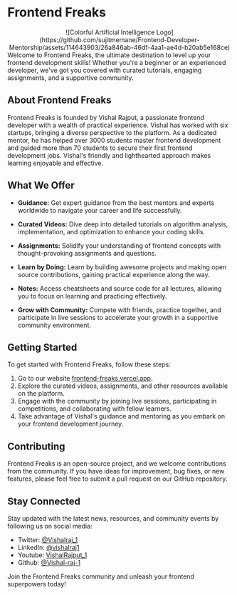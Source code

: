 # Frontend Freaks
<div style="text-align: center;">
![Colorful Artificial Intelligence Logo](https://github.com/sujitmemane/Frontend-Developer-Mentorship/assets/114643903/26a846ab-46df-4aa1-ae4d-b20ab5e168ce)
</div>
Welcome to Frontend Freaks, the ultimate destination to level up your frontend development skills! Whether you're a beginner or an experienced developer, we've got you covered with curated tutorials, engaging assignments, and a supportive community.

## About Frontend Freaks

Frontend Freaks is founded by Vishal Rajput, a passionate frontend developer with a wealth of practical experience. Vishal has worked with six startups, bringing a diverse perspective to the platform. As a dedicated mentor, he has helped over 3000 students master frontend development and guided more than 70 students to secure their first frontend development jobs. Vishal's friendly and lighthearted approach makes learning enjoyable and effective.

## What We Offer

- **Guidance:** Get expert guidance from the best mentors and experts worldwide to navigate your career and life successfully.

- **Curated Videos:** Dive deep into detailed tutorials on algorithm analysis, implementation, and optimization to enhance your coding skills.

- **Assignments:** Solidify your understanding of frontend concepts with thought-provoking assignments and questions.

- **Learn by Doing:** Learn by building awesome projects and making open source contributions, gaining practical experience along the way.

- **Notes:** Access cheatsheets and source code for all lectures, allowing you to focus on learning and practicing effectively.

- **Grow with Community:** Compete with friends, practice together, and participate in live sessions to accelerate your growth in a supportive community environment.

## Getting Started

To get started with Frontend Freaks, follow these steps:

1. Go to our website [frontend-freaks.vercel.app](https://frontend-freaks.vercel.app/).
2. Explore the curated videos, assignments, and other resources available on the platform.
3. Engage with the community by joining live sessions, participating in competitions, and collaborating with fellow learners.
4. Take advantage of Vishal's guidance and mentoring as you embark on your frontend development journey.

## Contributing

Frontend Freaks is an open-source project, and we welcome contributions from the community. If you have ideas for improvement, bug fixes, or new features, please feel free to submit a pull request on our GitHub repository.

## Stay Connected

Stay updated with the latest news, resources, and community events by following us on social media:

- Twitter: [@Vishalraj_1](https://twitter.com/Vishalraj_1)
- LinkedIn: [@vishalraj1](https://www.linkedin.com/in/vishalraj1/)
- Youtube: [VishalRajput_1](https://www.youtube.com/c/VishalRajput_1)
- Github: [@Vishal-raj-1](https://github.com/Vishal-raj-1)

Join the Frontend Freaks community and unleash your frontend superpowers today!
